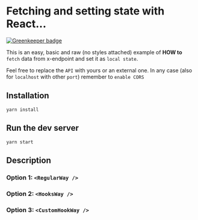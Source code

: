 # Fetching and setting state with React...

[![Greenkeeper badge](https://badges.greenkeeper.io/alpersonalwebsite/react-state-fetch.svg)](https://greenkeeper.io/)

This is an easy, basic and raw (no styles attached) example of **HOW to** `fetch` data from x-endpoint and set it as `local state`.

Feel free to replace the `API` with yours or an external one. In any case (also for `localhost` with other `port`) remember to `enable CORS`

## Installation
```
yarn install
```

## Run the dev server
```
yarn start
```

## Description

### Option 1: `<RegularWay />`
### Option 2: `<HooksWay />`
### Option 3: `<CustomHookWay />`